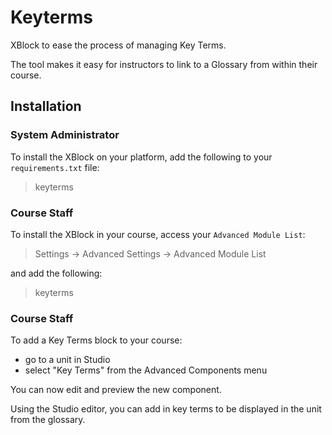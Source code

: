 # Keyterms

XBlock to ease the process of managing Key Terms.

The tool makes it easy for instructors to link to a Glossary
from within their course.

## Installation


### System Administrator

To install the XBlock on your platform,
add the following to your `requirements.txt` file:

> keyterms

### Course Staff

To install the XBlock in your course,
access your `Advanced Module List`:

> Settings -> Advanced Settings -> Advanced Module List

and add the following:

> keyterms

### Course Staff

To add a Key Terms block to your course:

- go to a unit in Studio
- select "Key Terms" from the Advanced Components menu

You can now edit and preview the new component.

Using the Studio editor, you can add in key terms to be displayed in the unit
from the glossary.
